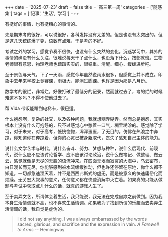 +++
date = '2025-07-23'
draft = false
title = '高三第一周'
categories = ['随感集']
tags = ['记事', '生活', '学习']
+++

有挺好的事情，也有挺糟心的事情的。

先是期末考的很好，可以说很好，各科发挥没有太差的。但是也没有太突出的。但是这几天统练爆了毙，语数有点难，于是考的不好。

考试之外的学习，感觉节奏不很快，也没有什么突然的变化。沉迷学习中，其外的事情的确没有什么关注，很难说每天干了点什么，也没落下什么，按部就班。生物老师很有意思，物理老师也踏踏实实的，很稳重。清醒、细心、缓缓进步吧。

至于景色与天气，下了一天雨，感觉今年虽然说雨水很多，但感觉上并不成立。印象中去年来学校上竞赛课，雨极大，能淌过脚踝。也许是因为那是八月份。

数学考的很烂，非常烂，好像打破了最低分的记录，然而就过去了，考的烂的时候难道不多吗？不得不使他过去了。

帮 Vida 带饭能蹭到电梯卡，很巴适。

什么抱怨啊，复杂的社交，以及各种问题，我就想糊弄糊弄。然而总是抱怨，其实根本上没有什么可抱怨的，只不过感觉心中憋着一口气，糊里糊涂的。感觉除了学习，对于未来，对于高考，恍恍惚惚，浑浑噩噩，了无目的。仿佛在热浪之中奔跑，你知道你在奔跑着，但你的心灵已被身躯取代，丧失了感知自己主体的能力。

说什么文学艺术与时代，说什么奋斗、努力、梦想与种种，说什么后现代、前现代，说什么应不应该讨论哲学、应不应该讨论政治，说什么做笔记、做整理、做云云，感觉就像是无尽的无趣的语流冲来。在四面无垠而寂寞的大海中，乌云密布，白日漫长而无尽，你能够感到被水流缓缓推动，但也许还停留在原地，你什么都不知道。一切都急速湮灭着，并不是西西弗斯式的虚无，而是被意义的快速庸俗化而烦躁。无关宏大叙事的意义，任何意义都在快速消解中灭亡着。如果真的只能从做题与考试中获取点儿什么的话，就真的游戏人生了。

至于卖弄文艺，所谓体会着生活，我只能说，我无法在完成自欺之前做到。因为我本身生活情调就不高，也不喜欢生活情调。如果我为了找到所谓的乐趣而去卖弄生活情调的话，我自觉是虚伪的。

> I did not say anything. I was always embarrassed by the words sacred, glarious, and sacrifice and the expression in vain. *A Farewell to Arms* -- Hemingway